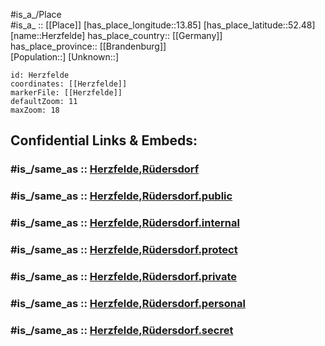 ﻿---
confidential: public
isDeleted: false
location:
- 52.48
- 13.85
mapmarker: city
mapzoom:
- 7
- 12
SpocWebEntityId: 30925
tags:
- geo/City
type: City
---

#is_a_/Place  
#is_a_ :: [[Place]] 
[has_place_longitude::13.85] 
[has_place_latitude::52.48] 
[name::Herzfelde] 
has_place_country:: [[Germany]]  
has_place_province:: [[Brandenburg]]  
[Population::] 
[Unknown::] 


```leaflet
id: Herzfelde
coordinates: [[Herzfelde]] 
markerFile: [[Herzfelde]] 
defaultZoom: 11 
maxZoom: 18
```


## Confidential Links & Embeds: 

### #is_/same_as :: [Herzfelde,Rüdersdorf](/_Standards/Earth/Continent/Europe/Europe~Central/Germany/Germany~East/Brandenburg/counties~Brandenburg/Märkisch-Oderland/cities~Oderland/Rüdersdorf,Berlin/Herzfelde,Rüdersdorf.md) 

### #is_/same_as :: [Herzfelde,Rüdersdorf.public](/_public/Earth/Continent/Europe/Europe~Central/Germany/Germany~East/Brandenburg/counties~Brandenburg/Märkisch-Oderland/cities~Oderland/Rüdersdorf,Berlin/Herzfelde,Rüdersdorf.public.md) 

### #is_/same_as :: [Herzfelde,Rüdersdorf.internal](/_internal/Earth/Continent/Europe/Europe~Central/Germany/Germany~East/Brandenburg/counties~Brandenburg/Märkisch-Oderland/cities~Oderland/Rüdersdorf,Berlin/Herzfelde,Rüdersdorf.internal.md) 

### #is_/same_as :: [Herzfelde,Rüdersdorf.protect](/_protect/Earth/Continent/Europe/Europe~Central/Germany/Germany~East/Brandenburg/counties~Brandenburg/Märkisch-Oderland/cities~Oderland/Rüdersdorf,Berlin/Herzfelde,Rüdersdorf.protect.md) 

### #is_/same_as :: [Herzfelde,Rüdersdorf.private](/_private/Earth/Continent/Europe/Europe~Central/Germany/Germany~East/Brandenburg/counties~Brandenburg/Märkisch-Oderland/cities~Oderland/Rüdersdorf,Berlin/Herzfelde,Rüdersdorf.private.md) 

### #is_/same_as :: [Herzfelde,Rüdersdorf.personal](/_personal/Earth/Continent/Europe/Europe~Central/Germany/Germany~East/Brandenburg/counties~Brandenburg/Märkisch-Oderland/cities~Oderland/Rüdersdorf,Berlin/Herzfelde,Rüdersdorf.personal.md) 

### #is_/same_as :: [Herzfelde,Rüdersdorf.secret](/_secret/Earth/Continent/Europe/Europe~Central/Germany/Germany~East/Brandenburg/counties~Brandenburg/Märkisch-Oderland/cities~Oderland/Rüdersdorf,Berlin/Herzfelde,Rüdersdorf.secret.md)

